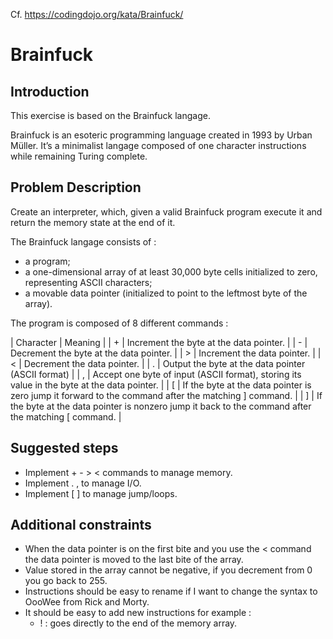 Cf. https://codingdojo.org/kata/Brainfuck/

# Brainfuck
## Introduction
This exercise is based on the Brainfuck langage.

Brainfuck is an esoteric programming language created in 1993 by Urban Müller. It’s a minimalist langage composed of one character instructions while remaining Turing complete.

## Problem Description
Create an interpreter, which, given a valid Brainfuck program execute it and return the memory state at the end of it.

The Brainfuck langage consists of :

- a program;
- a one-dimensional array of at least 30,000 byte cells initialized to zero, representing ASCII characters;
- a movable data pointer (initialized to point to the leftmost byte of the array).

The program is composed of 8 different commands :

 | Character | Meaning | 
 | + | Increment the byte at the data pointer. |
 | - | Decrement the byte at the data pointer. |
 | > | Increment the data pointer. |
 | < | Decrement the data pointer. |
 | . | Output the byte at the data pointer (ASCII format) |
 | , | Accept one byte of input (ASCII format), storing its value in the byte at the data pointer. |
 | [ | If the byte at the data pointer is zero jump it forward to the command after the matching ] command. |
 | ] | If the byte at the data pointer is nonzero jump it back to the command after the matching [ command. |
 
## Suggested steps

- Implement + - > < commands to manage memory.
- Implement . , to manage I/O.
- Implement [ ] to manage jump/loops.

## Additional constraints

- When the data pointer is on the first bite and you use the < command the data pointer is moved to the last bite of the array.
- Value stored in the array cannot be negative, if you decrement from 0 you go back to 255.
- Instructions should be easy to rename if I want to change the syntax to OooWee from Rick and Morty.
- It should be easy to add new instructions for example :
	- ! : goes directly to the end of the memory array.
